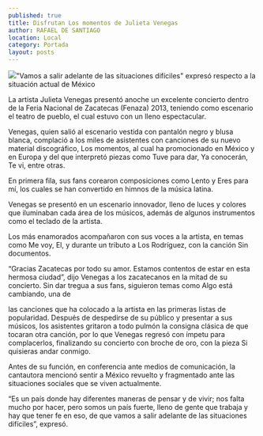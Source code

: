 ```yaml
---
published: true
title: Disfrutan Los momentos de Julieta Venegas
author: RAFAEL DE SANTIAGO
location: Local
category: Portada
layout: posts
---
```


![](http://i.imgur.com/xlPWGDdm.jpg)"Vamos a salir adelante de las situaciones difíciles" expresó respecto a la situación actual de México

La artista Julieta Venegas presentó anoche un excelente concierto dentro de la Feria Nacional de Zacatecas (Fenaza) 2013, teniendo como escenario el teatro de pueblo, el cual estuvo con un lleno espectacular.

Venegas, quien salió al escenario vestida con pantalón negro y blusa blanca, complació a los miles de asistentes con canciones de su nuevo material discográfico, Los momentos, al cual ha promocionado en México y en Europa y del que interpretó piezas como Tuve para dar, Ya conocerán, Te vi, entre otras.

En primera fila, sus fans corearon composiciones como  Lento y Eres para mí, los cuales se han convertido en himnos de la música latina.

Venegas se presentó en un escenario innovador, lleno de luces y colores que iluminaban cada área de los músicos, además de algunos instrumentos como el teclado de la artista.

Los más enamorados acompañaron con sus voces a la artista, en temas como Me voy, El, y durante un tributo a Los Rodríguez, con la canción Sin documentos.

“Gracias Zacatecas por todo su amor. Estamos contentos de estar en esta hermosa ciudad”, dijo Venegas a los zacatecanos en la mitad de su concierto. Sin dar tregua a sus fans, siguieron temas como Algo está cambiando, una de

las canciones que ha colocado a la artista en las primeras listas de popularidad.
Después de despedirse de su público y presentar a sus músicos, los asistentes gritaron a todo pulmón la consigna clásica de que tocaran otra canción, por lo que Venegas regresó con ímpetu para complacerlos, finalizando su concierto con broche de oro, con la pieza Si quisieras andar conmigo.

Antes de su función, en conferencia ante medios de comunicación, la cantautora mencionó sentir a México revuelto y fragmentado ante las situaciones sociales que se viven actualmente.

“Es un país donde hay diferentes maneras de pensar y de vivir; nos falta mucho por hacer, pero somos un país fuerte, lleno de gente que trabaja y hay que tener fe en eso, de que vamos a salir adelante de las situaciones difíciles”, expresó.
